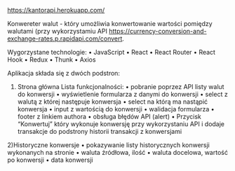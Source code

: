https://kantorapi.herokuapp.com/

Konwereter walut - który umożliwia konwertowanie wartości pomiędzy walutami (przy wykorzystamiu API https://currency-conversion-and-exchange-rates.p.rapidapi.com/convert.

Wygorzystane technologie:
    • JavaScript
    • React
    • React Router
    • React Hook
    • Redux
    • Thunk
    • Axios

Aplikacja składa się z dwóch podstron:

1) Strona główna
    Lista funkcjonalności: 
    • pobranie poprzez API listy walut do konwersji
    • wyświetlenie formularza z danymi do konwersji
    • select z walutą z której następuje konwersja
    • select na którą ma nastąpić konwersja
    • input z wartością do konwersji
    • walidacja formularza
    • footer z linkiem authora
    • obsługa błędów API (alert)
    • Przycisk “Konwertuj” który wykonuje konwersję przy wykorzystaniu API i dodaje transakcje do podstrony historii transakcji z konwersjami

2)Historyczne konwersje
    • pokazywanie listy historycznych konwersji wykonanych na stronie
    • waluta źródłowa, ilość
    • waluta docelowa, wartość po konwersji
    • data konwersji